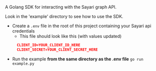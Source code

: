 A Golang SDK for interacting with the Sayari graph API.

Look in the 'example' directory to see how to use the SDK.
- Create a `.env` file in the root of this project containing your Sayari api credentials
    - This file should look like this (with values updated)
  ```json
    CLIENT_ID=YOUR_CLIENT_ID_HERE
    CLIENT_SECRET=YOUR_CLIENT_SECRET_HERE
    ```
- Run the example **from the same directory as the .env file**
  `go run example.py`
